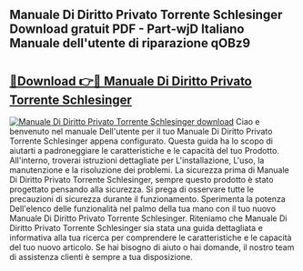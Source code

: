 ## Manuale Di Diritto Privato Torrente Schlesinger Download gratuit PDF - Part-wjD Italiano Manuale dell'utente di riparazione qOBz9

# <h2><a href="http://dfgvpr3.blite.top/?on=Manuale+Di+Diritto+Privato+Torrente+Schlesinger">🔗Download 👉🔴 Manuale Di Diritto Privato Torrente Schlesinger</a></h2>

[![Manuale Di Diritto Privato Torrente Schlesinger download](https://i.imgur.com/lujVjoI.png)](http://dfgvpr3.blite.top/?on=Manuale+Di+Diritto+Privato+Torrente+Schlesinger)
Ciao e benvenuto nel manuale Dell'utente per il tuo Manuale Di Diritto Privato Torrente Schlesinger appena configurato. Questa guida ha lo scopo di aiutarti a padroneggiare le caratteristiche e le capacità del tuo Prodotto. All'interno, troverai istruzioni dettagliate per L'installazione, L'uso, la manutenzione e la risoluzione dei problemi. La sicurezza prima di Manuale Di Diritto Privato Torrente Schlesinger, sempre questo prodotto è stato progettato pensando alla sicurezza. Si prega di osservare tutte le precauzioni di sicurezza durante il funzionamento. Sperimenta la potenza Dell'elenco delle funzionalità nel palmo della tua mano con il tuo nuovo Manuale Di Diritto Privato Torrente Schlesinger. Riteniamo che Manuale Di Diritto Privato Torrente Schlesinger sia stata una guida dettagliata e informativa alla tua ricerca per comprendere le caratteristiche e le capacità del tuo nuovo articolo. Se hai bisogno di aiuto o hai domande, il nostro team di assistenza clienti è sempre a tua disposizione.
